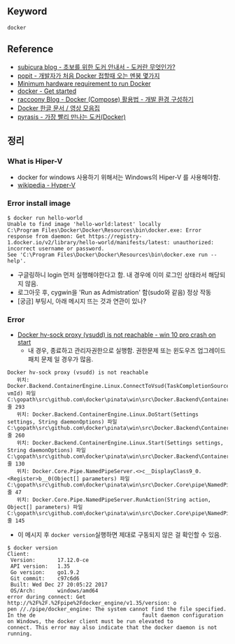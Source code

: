 ## Keyword
`docker`

## Reference
- [subicura blog - 초보를 위한 도커 안내서 - 도커란 무엇인가?](https://subicura.com/2017/01/19/docker-guide-for-beginners-1.html)
- [popit - 개발자가 처음 Docker 접할때 오는 멘붕 몇가지](http://www.popit.kr/%EA%B0%9C%EB%B0%9C%EC%9E%90%EA%B0%80-%EC%B2%98%EC%9D%8C-docker-%EC%A0%91%ED%95%A0%EB%95%8C-%EC%98%A4%EB%8A%94-%EB%A9%98%EB%B6%95-%EB%AA%87%EA%B0%80%EC%A7%80/)
- [Minimum hardware requirement to run Docker](https://forums.docker.com/t/minimum-hardware-requirement-to-run-docker/28072/5)
- [docker - Get started ](https://docs.docker.com/get-started/)
- [raccoony Blog - Docker (Compose) 활용법 - 개발 환경 구성하기](http://raccoonyy.github.io/docker-usages-for-dev-environment-setup/)
- [Docker 한글 문서 / 영상 모음집](http://documents.docker.co.kr/)
- [pyrasis - 가장 빨리 만나는 도커(Docker)](http://www.pyrasis.com/private/2014/11/30/publish-docker-for-the-really-impatient-book)

## 정리
### What is Hiper-V
- docker for windows 사용하기 위해서는 Windows의 Hiper-V 를 사용해야함.
- [wikipedia - Hyper-V](https://en.wikipedia.org/wiki/Hyper-V)

### Error install image
```
$ docker run hello-world
Unable to find image 'hello-world:latest' locally
C:\Program Files\Docker\Docker\Resources\bin\docker.exe: Error response from daemon: Get https://registry-1.docker.io/v2/library/hello-world/manifests/latest: unauthorized: incorrect username or password.
See 'C:\Program Files\Docker\Docker\Resources\bin\docker.exe run --help'.
```
- 구글링하니 login 먼저 실행해야한다고 함. 내 경우에 이미 로그인 상태라서 해당되지 않음. 
- 로그아웃 후, cygwin을 'Run as Admistration' 함(sudo와 같음) 정상 작동
- [궁금] 부팅시, 아래 메시지 뜨는 것과 연관이 있나?

### Error 
- [Docker hv-sock proxy (vsudd) is not reachable - win 10 pro crash on start](https://github.com/docker/for-win/issues/606)
  - 내 경우, 종료하고 관리자권한으로 실행함. 권한문제 또는 윈도우즈 업그레이드 패치 문제 일 경우가 많음.
```
Docker hv-sock proxy (vsudd) is not reachable
   위치: Docker.Backend.ContainerEngine.Linux.ConnectToVsud(TaskCompletionSource`1 vmId) 파일 C:\gopath\src\github.com\docker\pinata\win\src\Docker.Backend\ContainerEngine\Linux.cs:줄 293
   위치: Docker.Backend.ContainerEngine.Linux.DoStart(Settings settings, String daemonOptions) 파일 C:\gopath\src\github.com\docker\pinata\win\src\Docker.Backend\ContainerEngine\Linux.cs:줄 260
   위치: Docker.Backend.ContainerEngine.Linux.Start(Settings settings, String daemonOptions) 파일 C:\gopath\src\github.com\docker\pinata\win\src\Docker.Backend\ContainerEngine\Linux.cs:줄 130
   위치: Docker.Core.Pipe.NamedPipeServer.<>c__DisplayClass9_0.<Register>b__0(Object[] parameters) 파일 C:\gopath\src\github.com\docker\pinata\win\src\Docker.Core\pipe\NamedPipeServer.cs:줄 47
   위치: Docker.Core.Pipe.NamedPipeServer.RunAction(String action, Object[] parameters) 파일 C:\gopath\src\github.com\docker\pinata\win\src\Docker.Core\pipe\NamedPipeServer.cs:줄 145
```
- 이 메시지 후 `docker version`실행하면 제대로 구동되지 않은 걸 확인할 수 있음.
```
$ docker version
Client:
 Version:       17.12.0-ce
 API version:   1.35
 Go version:    go1.9.2
 Git commit:    c97c6d6
 Built: Wed Dec 27 20:05:22 2017
 OS/Arch:       windows/amd64
error during connect: Get http://%2F%2F.%2Fpipe%2Fdocker_engine/v1.35/version: o                                  pen //./pipe/docker_engine: The system cannot find the file specified. In the de                                  fault daemon configuration on Windows, the docker client must be run elevated to                                   connect. This error may also indicate that the docker daemon is not running.

```
